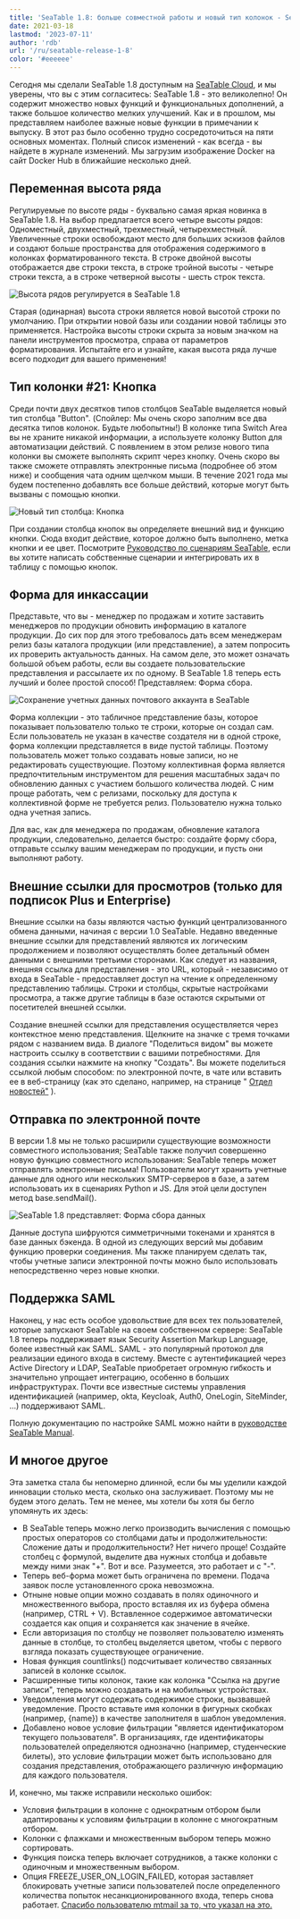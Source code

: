 ```yaml
---
title: 'SeaTable 1.8: больше совместной работы и новый тип колонок - SeaTable'
date: 2021-03-18
lastmod: '2023-07-11'
author: 'rdb'
url: '/ru/seatable-release-1-8'
color: '#eeeeee'
---
```


Сегодня мы сделали SeaTable 1.8 доступным на [SeaTable Cloud](https://cloud.seatable.io), и мы уверены, что вы с этим согласитесь: SeaTable 1.8 - это великолепно! Он содержит множество новых функций и функциональных дополнений, а также большое количество мелких улучшений. Как и в прошлом, мы представляем наиболее важные новые функции в примечании к выпуску. В этот раз было особенно трудно сосредоточиться на пяти основных моментах. Полный список изменений - как всегда - вы найдете в журнале изменений. Мы загрузим изображение Docker на сайт Docker Hub в ближайшие несколько дней.

## Переменная высота ряда

Регулируемые по высоте ряды - буквально самая яркая новинка в SeaTable 1.8. На выбор предлагается всего четыре высоты рядов: Одноместный, двухместный, трехместный, четырехместный. Увеличенные строки освобождают место для больших эскизов файлов и создают больше пространства для отображения содержимого в колонках форматированного текста. В строке двойной высоты отображается две строки текста, в строке тройной высоты - четыре строки текста, а в строке четверной высоты - шесть строк текста.

![Высота рядов регулируется в SeaTable 1.8](images/SeaTable1.8_CustomizableRowHeight_1498x646.png)

Старая (одинарная) высота строки является новой высотой строки по умолчанию. При открытии новой базы или создании новой таблицы это применяется. Настройка высоты строки скрыта за новым значком на панели инструментов просмотра, справа от параметров форматирования. Испытайте его и узнайте, какая высота ряда лучше всего подходит для вашего применения!

## Тип колонки #21: Кнопка

Среди почти двух десятков типов столбцов SeaTable выделяется новый тип столбца "Button". (Спойлер: Мы очень скоро заполним все два десятка типов колонок. Будьте любопытны!) В колонке типа Switch Area вы не храните никакой информации, а используете колонку Button для автоматизации действий. С появлением в этом релизе нового типа колонки вы сможете выполнять скрипт через кнопку. Очень скоро вы также сможете отправлять электронные письма (подробнее об этом ниже) и сообщения чата одним щелчком мыши. В течение 2021 года мы будем постепенно добавлять все больше действий, которые могут быть вызваны с помощью кнопки.

![Новый тип столбца: Кнопка](images/SeaTable1.8_ColumnType_Button_1500x708.png)

При создании столбца кнопок вы определяете внешний вид и функцию кнопки. Сюда входит действие, которое должно быть выполнено, метка кнопки и ее цвет. Посмотрите [Руководство по сценариям SeaTable](https://seatable.github.io/seatable-scripts/), если вы хотите написать собственные сценарии и интегрировать их в таблицу с помощью кнопок.

## Форма для инкассации

Представьте, что вы - менеджер по продажам и хотите заставить менеджеров по продукции обновить информацию в каталоге продукции. До сих пор для этого требовалось дать всем менеджерам релиз базы каталога продукции (или представление), а затем попросить их проверить актуальность данных. На самом деле, это может означать большой объем работы, если вы создаете пользовательские представления и рассылаете их по одному. В SeaTable 1.8 теперь есть лучший и более простой способ! Представляем: Форма сбора.

![Сохранение учетных данных почтового аккаунта в SeaTable](images/SeaTable1.8_MailAccount_1500x495.png)

Форма коллекции - это табличное представление базы, которое показывает пользователю только те строки, которые он создал сам. Если пользователь не указан в качестве создателя ни в одной строке, форма коллекции представляется в виде пустой таблицы. Поэтому пользователь может только создавать новые записи, но не редактировать существующие. Поэтому коллективная форма является предпочтительным инструментом для решения масштабных задач по обновлению данных с участием большого количества людей. С ним проще работать, чем с релизами, поскольку для доступа к коллективной форме не требуется релиз. Пользователю нужна только одна учетная запись.

Для вас, как для менеджера по продажам, обновление каталога продукции, следовательно, делается быстро: создайте форму сбора, отправьте ссылку вашим менеджерам по продукции, и пусть они выполняют работу.

## Внешние ссылки для просмотров (только для подписок Plus и Enterprise)

Внешние ссылки на базы являются частью функций централизованного обмена данными, начиная с версии 1.0 SeaTable. Недавно введенные внешние ссылки для представлений являются их логическим продолжением и позволяют осуществлять более детальный обмен данными с внешними третьими сторонами. Как следует из названия, внешняя ссылка для представления - это URL, который - независимо от входа в SeaTable - предоставляет доступ на чтение к определенному представлению таблицы. Строки и столбцы, скрытые настройками просмотра, а также другие таблицы в базе остаются скрытыми от посетителей внешней ссылки.

Создание внешней ссылки для представления осуществляется через контекстное меню представления. Щелкните на значке с тремя точками рядом с названием вида. В диалоге "Поделиться видом" вы можете настроить ссылку в соответствии с вашими потребностями. Для создания ссылки нажмите на кнопку "Создать". Вы можете поделиться ссылкой любым способом: по электронной почте, в чате или вставить ее в веб-страницу (как это сделано, например, на странице " [Отдел новостей"](/ru/unternehmen/newsroom/) ).

## Отправка по электронной почте

В версии 1.8 мы не только расширили существующие возможности совместного использования; SeaTable также получил совершенно новую функцию совместного использования: SeaTable теперь может отправлять электронные письма! Пользователи могут хранить учетные данные для одного или нескольких SMTP-серверов в базе, а затем использовать их в сценариях Python и JS. Для этой цели доступен метод base.sendMail().

![SeaTable 1.8 представляет: Форма сбора данных](images/SeaTable1.8_DataCollectionTable_1500x495.png)

Данные доступа шифруются симметричными токенами и хранятся в базе данных бэкенда. В одной из следующих версий мы добавим функцию проверки соединения. Мы также планируем сделать так, чтобы учетные записи электронной почты можно было использовать непосредственно через новые кнопки.

## Поддержка SAML

Наконец, у нас есть особое удовольствие для всех тех пользователей, которые запускают SeaTable на своем собственном сервере: SeaTable 1.8 теперь поддерживает язык Security Assertion Markup Language, более известный как SAML. SAML - это популярный протокол для реализации единого входа в систему. Вместе с аутентификацией через Active Directory и LDAP, SeaTable приобретает огромную гибкость и значительно упрощает интеграцию, особенно в больших инфраструктурах. Почти все известные системы управления идентификацией (например, okta, Keycloak, Auth0, OneLogin, SiteMinder, ...) поддерживают SAML.

Полную документацию по настройке SAML можно найти в [руководстве SeaTable Manual](https://manual.seatable.io/config/enterprise/saml/).

## И многое другое

Эта заметка стала бы непомерно длинной, если бы мы уделили каждой инновации столько места, сколько она заслуживает. Поэтому мы не будем этого делать. Тем не менее, мы хотели бы хотя бы бегло упомянуть их здесь:

- В SeaTable теперь можно легко производить вычисления с помощью простых операторов со столбцами даты и продолжительности: Сложение даты и продолжительности? Нет ничего проще! Создайте столбец с формулой, выделите два нужных столбца и добавьте между ними знак "+". Вот и все. Разумеется, это работает и с "-".
- Теперь веб-форма может быть ограничена по времени. Подача заявок после установленного срока невозможна.
- Отныне новые опции можно создавать в полях одиночного и множественного выбора, просто вставляя их из буфера обмена (например, CTRL + V). Вставленное содержимое автоматически создается как опция и сохраняется как значение в ячейке.
- Если авторизация по столбцу не позволяет пользователю изменять данные в столбце, то столбец выделяется цветом, чтобы с первого взгляда показать существующее ограничение.
- Новая функция countlinks() подсчитывает количество связанных записей в колонке ссылок.
- Расширенные типы колонок, такие как колонка "Ссылка на другие записи", теперь можно создавать и на мобильных устройствах.
- Уведомления могут содержать содержимое строки, вызвавшей уведомление. Просто вставьте имя колонки в фигурных скобках (например, {name}) в качестве заполнителя в шаблон уведомления.
- Добавлено новое условие фильтрации "является идентификатором текущего пользователя". В организациях, где идентификаторы пользователей определяются однозначно (например, студенческие билеты), это условие фильтрации может быть использовано для создания представления, отображающего различную информацию для каждого пользователя.

И, конечно, мы также исправили несколько ошибок:

- Условия фильтрации в колонне с однократным отбором были адаптированы к условиям фильтрации в колонне с многократным отбором.
- Колонки с флажками и множественным выбором теперь можно сортировать.
- Функция поиска теперь включает сотрудников, а также колонки с одиночным и множественным выбором.
- Опция FREEZE_USER_ON_LOGIN_FAILED, которая заставляет блокировать учетные записи пользователей после определенного количества попыток несанкционированного входа, теперь снова работает. [Спасибо пользователю mtmail за то, что указал на это.](https://forum.seatable.io/t/v1-7-1-freeze-account-and-fail2ban/296)
